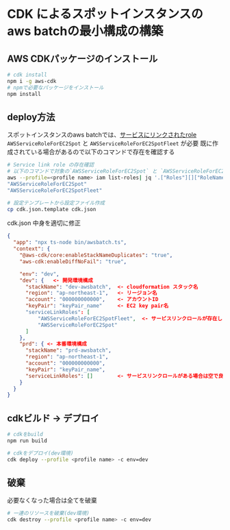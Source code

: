 # CDK によるスポットインスタンスのaws batchの最小構成の構築

## AWS CDKパッケージのインストール
```bash
# cdk install
npm i -g aws-cdk
# npmで必要なパッケージをインストール
npm install
```

## deploy方法

スポットインスタンスのaws batchでは、[サービスにリンクされたrole](https://docs.aws.amazon.com/ja_jp/batch/latest/userguide/spot_fleet_IAM_role.html) `AWSServiceRoleForEC2Spot` と `AWSServiceRoleForEC2SpotFleet` が必要
既に作成されている場合があるので以下のコマンドで存在を確認する
```bash
# Service link role の存在確認
# 以下のコマンドで対象の`AWSServiceRoleForEC2Spot` と `AWSServiceRoleForEC2SpotFleet` が表示されれば存在する
aws --profile=<profile name> iam list-roles| jq '.["Roles"][]["RoleName"]'|grep AWSServiceRoleForEC2
"AWSServiceRoleForEC2Spot"
"AWSServiceRoleForEC2SpotFleet"
```


```bash
# 設定テンプレートから設定ファイル作成
cp cdk.json.template cdk.json
```

cdk.json 中身を適切に修正
```json
{
  "app": "npx ts-node bin/awsbatch.ts",
  "context": {
    "@aws-cdk/core:enableStackNameDuplicates": "true",
    "aws-cdk:enableDiffNoFail": "true",

    "env": "dev",
    "dev": {   <- 開発環境構成
      "stackName": "dev-awsbatch",  <- cloudformation スタック名
      "region": "ap-northeast-1",   <- リージョン名
      "account": "000000000000",    <- アカウントID
      "keyPair": "keyPair_name"     <- EC2 key pair名
      "serviceLinkRoles": [ 
          "AWSServiceRoleForEC2SpotFleet",  <- サービスリンクロールが存在しない場合はここに並べる
          "AWSServiceRoleForEC2Spot" 
      ]
    },
    "prd": { <- 本番環境構成
      "stackName": "prd-awsbatch",
      "region": "ap-northeast-1",
      "account": "000000000000",
      "keyPair": "keyPair_name",
      "serviceLinkRoles": []        <- サービスリンクロールがある場合は空で良い
    }
  }
}
```

## cdkビルド -> デプロイ
```bash
# cdkをbuild
npm run build

# cdkをデプロイ(dev環境)
cdk deploy --profile <profile name> -c env=dev
```

## 破棄

必要なくなった場合は全てを破棄
```bash
# 一連のリソースを破棄(dev環境)
cdk destroy --profile <profile name> -c env=dev
```
